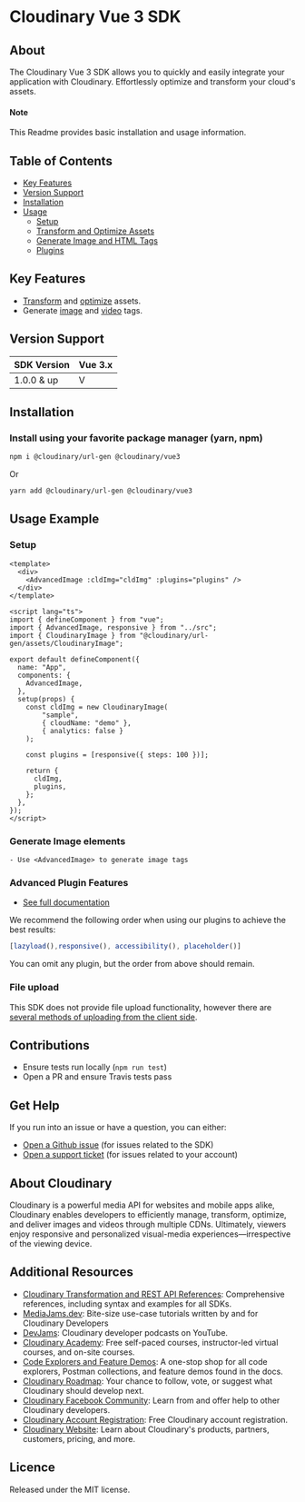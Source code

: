 Cloudinary Vue 3 SDK
=========================
## About
The Cloudinary Vue 3 SDK allows you to quickly and easily integrate your application with Cloudinary.
Effortlessly optimize and transform your cloud's assets.

#### Note
This Readme provides basic installation and usage information.

## Table of Contents
- [Key Features](#key-features)
- [Version Support](#Version-Support)
- [Installation](#installation)
- [Usage](#usage)
    - [Setup](#Setup)
    - [Transform and Optimize Assets](#Transform-and-Optimize-Assets)
    - [Generate Image and HTML Tags](#Generate-Image-and-Video-HTML-Tags)
    - [Plugins](#Advanced-Plugin-Features)

## Key Features
- [Transform](https://cloudinary.com/documentation/react_video_manipulation#video_transformation_examples) and
  [optimize](https://cloudinary.com/documentation/react_image_manipulation#image_optimizations) assets.
- Generate [image](https://cloudinary.com/documentation/react_image_manipulation#deliver_and_transform_images) and
  [video](https://cloudinary.com/documentation/react_video_manipulation#video_element) tags.

## Version Support
| SDK Version   | Vue 3.x |
|---------------|---------|
| 1.0.0 & up    | V       |

## Installation
### Install using your favorite package manager (yarn, npm)
```bash
npm i @cloudinary/url-gen @cloudinary/vue3

```
Or
```bash
yarn add @cloudinary/url-gen @cloudinary/vue3
```

## Usage Example
### Setup
```vue
<template>
  <div>
    <AdvancedImage :cldImg="cldImg" :plugins="plugins" />
  </div>
</template>

<script lang="ts">
import { defineComponent } from "vue";
import { AdvancedImage, responsive } from "../src";
import { CloudinaryImage } from "@cloudinary/url-gen/assets/CloudinaryImage";

export default defineComponent({
  name: "App",
  components: {
    AdvancedImage,
  },
  setup(props) {
    const cldImg = new CloudinaryImage(
        "sample",
        { cloudName: "demo" },
        { analytics: false }
    );

    const plugins = [responsive({ steps: 100 })];

    return {
      cldImg,
      plugins,
    };
  },
});
</script>
```

### Generate Image elements
    - Use <AdvancedImage> to generate image tags

### Advanced Plugin Features
- [See full documentation](https://cloudinary.com/documentation/react_integration#plugins)

We recommend the following order when using our plugins to achieve the best results:
```js
[lazyload(),responsive(), accessibility(), placeholder()]
```

You can omit any plugin, but the order from above should remain.

### File upload
This SDK does not provide file upload functionality, however there are [several methods of uploading from the client side](https://cloudinary.com/documentation/vue_image_and_video_upload).

## Contributions
- Ensure tests run locally (```npm run test```)
- Open a PR and ensure Travis tests pass

## Get Help
If you run into an issue or have a question, you can either:
- [Open a Github issue](https://github.com/cloudinary/frontend-frameworks/issues)  (for issues related to the SDK)
- [Open a support ticket](https://cloudinary.com/contact) (for issues related to your account)

## About Cloudinary
Cloudinary is a powerful media API for websites and mobile apps alike, Cloudinary enables developers to efficiently manage, transform, optimize, and deliver images and videos through multiple CDNs. Ultimately, viewers enjoy responsive and personalized visual-media experiences—irrespective of the viewing device.


## Additional Resources
- [Cloudinary Transformation and REST API References](https://cloudinary.com/documentation/cloudinary_references): Comprehensive references, including syntax and examples for all SDKs.
- [MediaJams.dev](https://mediajams.dev/): Bite-size use-case tutorials written by and for Cloudinary Developers
- [DevJams](https://www.youtube.com/playlist?list=PL8dVGjLA2oMr09amgERARsZyrOz_sPvqw): Cloudinary developer podcasts on YouTube.
- [Cloudinary Academy](https://training.cloudinary.com/): Free self-paced courses, instructor-led virtual courses, and on-site courses.
- [Code Explorers and Feature Demos](https://cloudinary.com/documentation/code_explorers_demos_index): A one-stop shop for all code explorers, Postman collections, and feature demos found in the docs.
- [Cloudinary Roadmap](https://cloudinary.com/roadmap): Your chance to follow, vote, or suggest what Cloudinary should develop next.
- [Cloudinary Facebook Community](https://www.facebook.com/groups/CloudinaryCommunity): Learn from and offer help to other Cloudinary developers.
- [Cloudinary Account Registration](https://cloudinary.com/users/register/free): Free Cloudinary account registration.
- [Cloudinary Website](https://cloudinary.com): Learn about Cloudinary's products, partners, customers, pricing, and more.


## Licence
Released under the MIT license.
